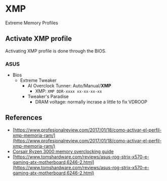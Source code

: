 # XMP

Extreme Memory Profiles

## Activate XMP profile

Activating XMP profile is done through the BIOS.

### ASUS

* Bios
  * Extreme Tweaker 
    * AI Overclock Tunner: Auto/Manual/**XMP**
      * XMP: `XMP DDR-xxxx xx-xx-xx-xx`
    * Tweaker's Paradise
      * DRAM voltage: normally incrase a little to fix VDROOP

## References

* [https://www.profesionalreview.com/2017/01/18/como-activar-el-perfil-xmp-memoria-ram/](https://www.profesionalreview.com/2017/01/18/como-activar-el-perfil-xmp-memoria-ram/)
* [Corsair Ryzen 3000 memory overclocking guide](https://www.corsair.com/corsairmedia/sys_master/productcontent/Ryzen3000_MemoryOverclockingGuide.pdf)
* [https://www.tomshardware.com/reviews/asus-rog-strix-x570-e-gaming-atx-motherboard,6246-2.html](https://www.tomshardware.com/reviews/asus-rog-strix-x570-e-gaming-atx-motherboard,6246-2.html)

